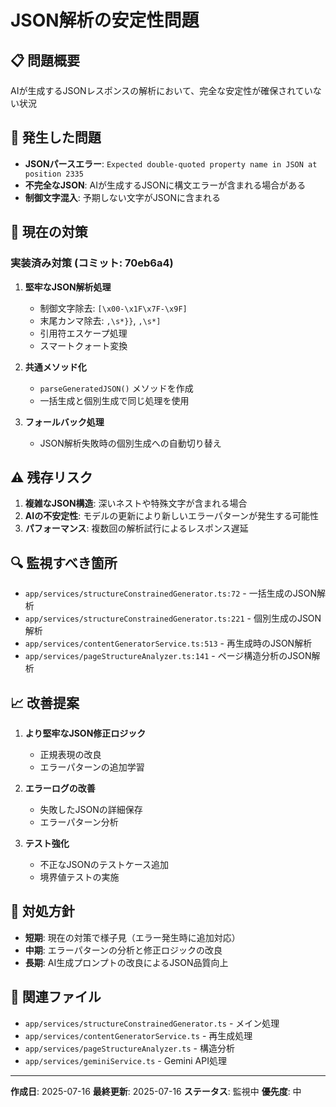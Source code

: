 # JSON解析の安定性問題

## 📋 問題概要
AIが生成するJSONレスポンスの解析において、完全な安定性が確保されていない状況

## 🚨 発生した問題
- **JSONパースエラー**: `Expected double-quoted property name in JSON at position 2335`
- **不完全なJSON**: AIが生成するJSONに構文エラーが含まれる場合がある
- **制御文字混入**: 予期しない文字がJSONに含まれる

## 🔧 現在の対策
### 実装済み対策 (コミット: 70eb6a4)
1. **堅牢なJSON解析処理**
   - 制御文字除去: `[\x00-\x1F\x7F-\x9F]`
   - 末尾カンマ除去: `,\s*}}`, `,\s*]`
   - 引用符エスケープ処理
   - スマートクォート変換

2. **共通メソッド化**
   - `parseGeneratedJSON()` メソッドを作成
   - 一括生成と個別生成で同じ処理を使用

3. **フォールバック処理**
   - JSON解析失敗時の個別生成への自動切り替え

## ⚠️ 残存リスク
1. **複雑なJSON構造**: 深いネストや特殊文字が含まれる場合
2. **AIの不安定性**: モデルの更新により新しいエラーパターンが発生する可能性
3. **パフォーマンス**: 複数回の解析試行によるレスポンス遅延

## 🔍 監視すべき箇所
- `app/services/structureConstrainedGenerator.ts:72` - 一括生成のJSON解析
- `app/services/structureConstrainedGenerator.ts:221` - 個別生成のJSON解析
- `app/services/contentGeneratorService.ts:513` - 再生成時のJSON解析
- `app/services/pageStructureAnalyzer.ts:141` - ページ構造分析のJSON解析

## 📈 改善提案
1. **より堅牢なJSON修正ロジック**
   - 正規表現の改良
   - エラーパターンの追加学習

2. **エラーログの改善**
   - 失敗したJSONの詳細保存
   - エラーパターン分析

3. **テスト強化**
   - 不正なJSONのテストケース追加
   - 境界値テストの実施

## 🎯 対処方針
- **短期**: 現在の対策で様子見（エラー発生時に追加対応）
- **中期**: エラーパターンの分析と修正ロジックの改良
- **長期**: AI生成プロンプトの改良によるJSON品質向上

## 📝 関連ファイル
- `app/services/structureConstrainedGenerator.ts` - メイン処理
- `app/services/contentGeneratorService.ts` - 再生成処理
- `app/services/pageStructureAnalyzer.ts` - 構造分析
- `app/services/geminiService.ts` - Gemini API処理

---
**作成日**: 2025-07-16
**最終更新**: 2025-07-16
**ステータス**: 監視中
**優先度**: 中